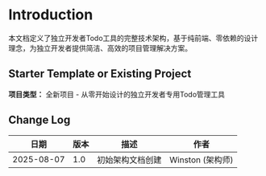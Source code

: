 # Introduction

本文档定义了独立开发者Todo工具的完整技术架构，基于纯前端、零依赖的设计理念，为独立开发者提供简洁、高效的项目管理解决方案。

## Starter Template or Existing Project
**项目类型：** 全新项目 - 从零开始设计的独立开发者专用Todo管理工具

## Change Log
| 日期 | 版本 | 描述 | 作者 |
|------|------|------|------|
| 2025-08-07 | 1.0 | 初始架构文档创建 | Winston (架构师) |
